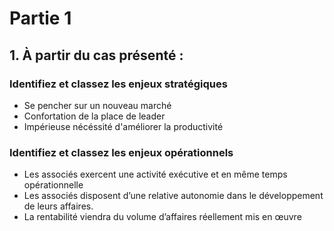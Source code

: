 # Partie 1
## 1. À partir du cas présenté :

### Identifiez et classez les enjeux stratégiques
- Se pencher sur un nouveau marché
- Confortation de la place de leader
- Impérieuse nécéssité d'améliorer la productivité

### Identifiez et classez les enjeux opérationnels
- Les associés exercent une activité exécutive et en même temps opérationnelle
- Les associés disposent dʼune relative autonomie dans le développement de leurs affaires. 
- La rentabilité viendra du volume dʼaffaires réellement mis en œuvre
